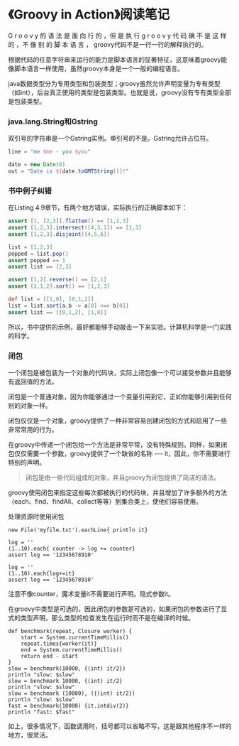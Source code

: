 # 《Groovy in Action》阅读笔记

G r o o v y 的 语 法 是 面 向 行 的 ，但 是 执 行 g r o o v y 代 码 确 不 是 这 样 的 ，不 像 别 的 脚 本 语 言 ， groovy代码不是一行一行的解释执行的。

根据代码的任意字符串来运行的能力是脚本语言的显著特征，这意味着groovy能像脚本语言一样使用，虽然groovy本身是一个一般的编程语言。

java数据类型分为专用类型和包装类型；groovy虽然允许声明变量为专有类型（如int），后台真正使用的类型是包装类型。也就是说，groovy没有专有类型全部是包装类型。



### java.lang.String和Gstring

双引号的字符串是一个Gstring实例。单引号的不是。Gstring允许占位符。

```groovy
line = "me $me - you $you"

date = new Date(0)
out = "Date is ${date.toGMTString()}!"

```

### 书中例子纠错

在Listing 4.9章节，有两个地方错误，实际执行的正确脚本如下：

```groovy
assert [1, [2,3]].flatten() == [1,2,3]
assert [1,2,3].intersect([4,3,1]) == [1,3]
assert [1,2,3].disjoint([4,5,6])

list = [1,2,3]
popped = list.pop()
assert popped == 1
assert list == [2,3]

assert [1,2].reverse() == [2,1]
assert [3,1,2].sort() == [1,2,3]

def list = [[1,0], [0,1,2]]
list = list.sort{a,b -> a[0] <=> b[0]}
assert list == [[0,1,2], [1,0]]

```

所以，书中提供的示例，最好都能够手动敲击一下来实验。计算机科学是一门实践的科学。

### 闭包

一个闭包是被包装为一个对象的代码块，实际上闭包像一个可以接受参数并且能够有返回值的方法。

闭包是一个普通对象，因为你能够通过一个变量引用到它，正如你能够引用到任何别的对象一样。

闭包仅仅是一个对象，groovy提供了一种非常容易创建闭包的方式和启用了一些非常常用的行为。

在groovy中传递一个闭包给一个方法是非常平常，没有特殊规则。同样，如果闭包仅仅需要一个参数，groovy提供了一个缺省的名称 --- it，因此，你不需要进行特别的声明。

> 闭包是由一些代码组成的对象，并且groovy为闭包提供了简洁的语法。

groovy使用闭包来指定这些每次都被执行的代码块，并且增加了许多额外的方法（each、find、findAll、collect等等）到集合类上，使他们容易使用。

处理资源时使用闭包

```
new File('myfile.txt').eachLine{ println it}

log = ''
(1..10).each{ counter -> log += counter}
assert log == '12345678910'

log = ''
(1..10).each{log+=it}
assert log == '12345678910'

```

注意不像counter，魔术变量it不需要进行声明。隐式参数it。

在groovy中类型是可选的，因此闭包的参数是可选的，如果闭包的参数进行了显式的类型声明，那么类型的检查发生在运行时而不是在编译的时候。

```
def benchmark(repeat, Closure worker) {
    start = System.currentTimeMillis()
    repeat.times{worker(it)}
    end = System.currentTimeMillis()
    return end - start
}
slow = benchmark(10000, {(int) it/2})
println "slow: $slow"
slow = benchmark 10000, {(int) it/2}
println "slow: $slow"
slow = benchmark (10000), ({(int) it/2})
println "slow: $slow"
fast = benchmark(10000) {it.intdiv(2)}
println "fast: $fast"
```

如上，很多情况下，函数调用时，括号都可以省略不写，这是跟其他程序不一样的地方，很灵活。

















